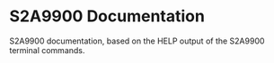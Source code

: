 # S2A9900 Documentation

S2A9900 documentation, based on the HELP output of the S2A9900 terminal commands.